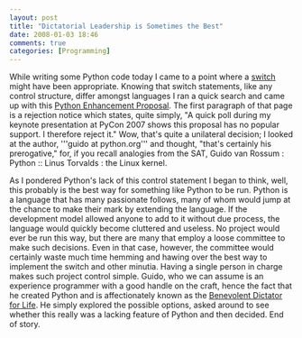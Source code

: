 ```yaml
---
layout: post
title: "Dictatorial Leadership is Sometimes the Best"
date: 2008-01-03 18:46
comments: true
categories: [Programming]
---
```

While writing some Python code today I came to a point where a [switch](http://en.wikipedia.org/wiki/Switch_statement) might have been appropriate.  Knowing that switch statements, like any control structure, differ amongst languages I ran a quick search and came up with this  [Python Enhancement Proposal](http://www.python.org/dev/peps/pep-3103/).  The first paragraph of that page is a rejection notice which states, quite simply, "A quick poll during my keynote presentation at PyCon 2007 shows this proposal has no popular support. I therefore reject it."  Wow, that's quite a unilateral decision; I looked at the author, '''guido at python.org''' and thought, "that's certainly his prerogative," for, if you recall analogies from the SAT, Guido van Rossum : Python :: Linus Torvalds : the Linux kernel.

As I pondered Python's lack of this control statement I began to think, well, this probably is the best way for something like Python to be run.  Python is a language that has many passionate follows, many of whom would jump at the chance to make their mark by extending the language.  If the development model allowed anyone to add to it without due process, the language would quickly become cluttered and useless.  No project would ever be run this way, but there are many that employ a loose committee to make such decisions.  Even in that case, however, the committee would certainly waste much time hemming and hawing over the best way to implement the switch and other minutia.  Having a single person in charge makes such project control simple.  Guido, who we can assume is an experience programmer with a good handle on the craft, hence the fact that he created Python and is affectionately known as the [Benevolent Dictator for Life](http://en.wikipedia.org/wiki/Benevolent_Dictator_for_Life).  He simply explored the possible options, asked around to see whether this really was a lacking feature of Python and then decided.  End of story.
